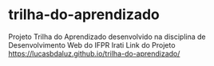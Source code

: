 # trilha-do-aprendizado
 Projeto Trilha do Aprendizado desenvolvido na disciplina de Desenvolvimento Web do IFPR Irati
Link do Projeto https://lucasbdaluz.github.io/trilha-do-aprendizado/
